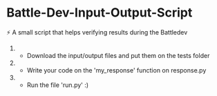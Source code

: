 # Battle-Dev-Input-Output-Script
⚡️ A small script that helps verifying results during the Battledev


1) - Download the input/output files and put them on the tests folder
2) - Write your code on the 'my_response' function on response.py
3) - Run the file 'run.py' :)
